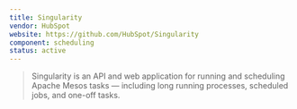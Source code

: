 ```yaml
---
title: Singularity
vendor: HubSpot
website: https://github.com/HubSpot/Singularity
component: scheduling
status: active
---
```

> Singularity is an API and web application for running and scheduling
> Apache Mesos tasks — including long running processes, scheduled jobs,
> and one-off tasks.

